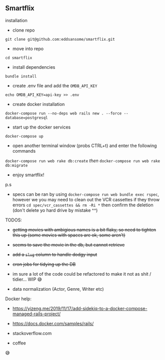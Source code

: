 ## Smartflix

installation

- clone repo

`git clone git@github.com:eddsansome/smartflix.git`

- move into repo

`cd smartflix` 

- install dependencies

`bundle install`

- create .env file and add the `OMDB_API_KEY`

`echo OMDB_API_KEY=api-key >> .env`

- create docker installation

`docker-compose run --no-deps web rails new . --force --database=postgresql`

- start up the docker services

`docker-compose up`

- open another terminal window (probs CTRL+t) and enter the following commands

`docker-compose run web rake db:create`
*then*
`docker-compose run web rake db:migrate`

- enjoy smartflix!

p.s

- specs can be ran by using `docker-compose run web bundle exec rspec`, however we you may need to clean out the VCR cassettes if they throw errors
`cd spec/vcr_cassettes && rm -Ri *`
then confirm the deletion (don't delete yo hard drive by mistake ^^)


TODOS:
  - ~~getting movies with ambigious names is a bit flaky, so need to tighten this up (some movies with spaces are ok, some aren't)~~
  - ~~seems to save the movie in the db, but cannot retrieve~~
  - ~~add a `slug` column to handle dodgy input~~
  - ~~cron jobs for tidying up the DB~~
  
  - im sure a lot of the code could be refactored to make it not as shit / tidier... WIP 😅
  - data normalization (Actor, Genre, Writer etc)


Docker help:

- https://yizeng.me/2019/11/17/add-sidekiq-to-a-docker-compose-managed-rails-project/

- https://docs.docker.com/samples/rails/

- stackoverflow.com

- coffee

😅
